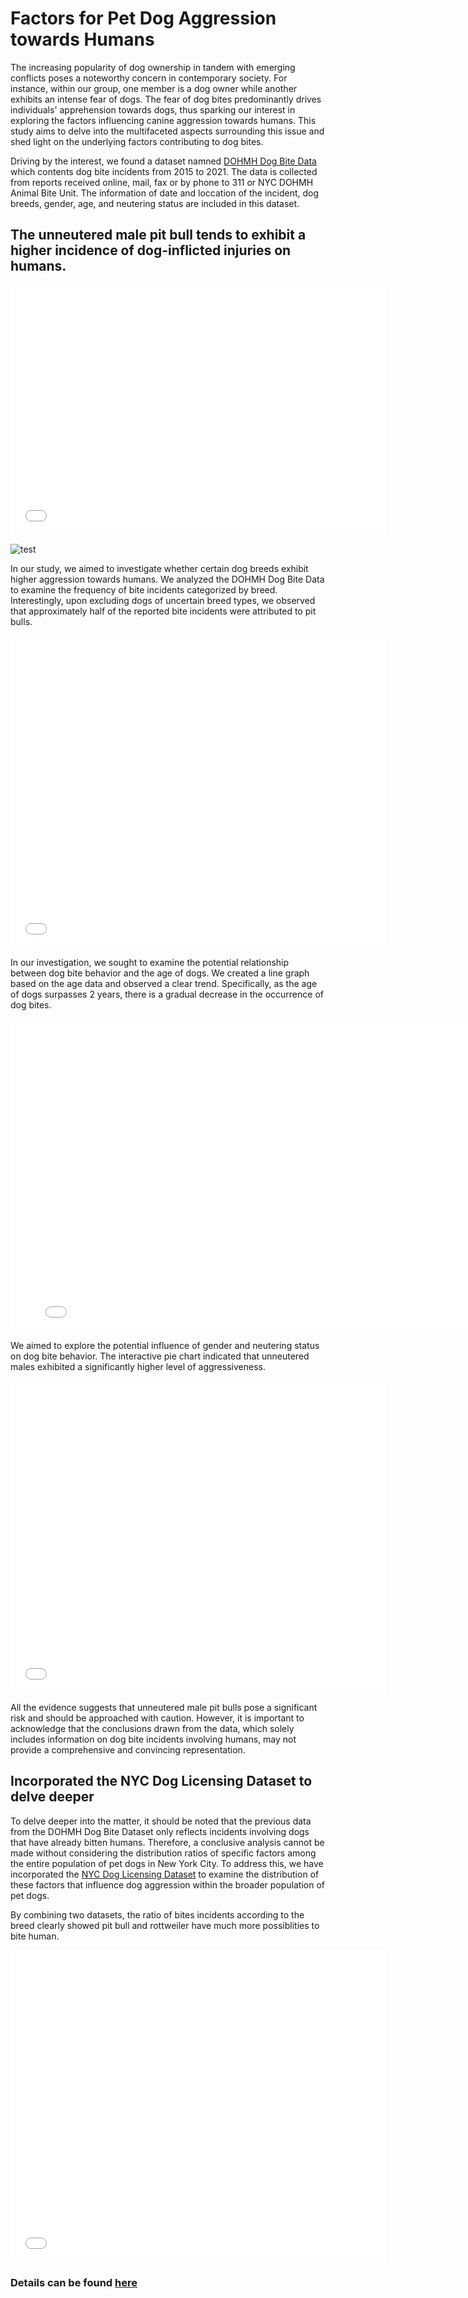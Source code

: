 # Factors for Pet Dog Aggression towards Humans

The increasing popularity of dog ownership in tandem with emerging conflicts poses a noteworthy concern in contemporary society. For instance, within our group, one member is a dog owner while another exhibits an intense fear of dogs. The fear of dog bites predominantly drives individuals' apprehension towards dogs, thus sparking our interest in exploring the factors influencing canine aggression towards humans. This study aims to delve into the multifaceted aspects surrounding this issue and shed light on the underlying factors contributing to dog bites.
 
Driving by the interest, we found a dataset namned [DOHMH Dog Bite Data](https://data.cityofnewyork.us/Health/DOHMH-Dog-Bite-Data)
which contents dog bite incidents from 2015 to 2021. The data is collected from reports received online, mail, fax or by phone to 311 or NYC DOHMH Animal Bite Unit. The information of date and loccation of the incident, dog breeds, gender, age, and neutering status are included in this dataset.

## The unneutered male pit bull tends to exhibit a higher incidence of dog-inflicted injuries on humans.

<iframe src="fig/pitbull.png"
    sandbox="allow-same-origin allow-scripts"
    width="600"
    height="400"
    scrolling="no"
    seamless="seamless"
    frameborder="0">
</iframe>

![test](https://github.com/hao83/02806.github.io/blob/main/fig/pitbull.png)

In our study, we aimed to investigate whether certain dog breeds exhibit higher aggression towards humans. We analyzed the DOHMH Dog Bite Data to examine the frequency of bite incidents categorized by breed. Interestingly, upon excluding dogs of uncertain breed types, we observed that approximately half of the reported bite incidents were attributed to pit bulls.

<iframe src="fig/breed_pie_chart.html"
    sandbox="allow-same-origin allow-scripts"
    width="600"
    height="500"
    scrolling="no"
    seamless="seamless"
    frameborder="0">
</iframe>

In our investigation, we sought to examine the potential relationship between dog bite behavior and the age of dogs. We created a line graph based on the age data and observed a clear trend. Specifically, as the age of dogs surpasses 2 years, there is a gradual decrease in the occurrence of dog bites.

<iframe src="fig/figure3.png"
    sandbox="allow-same-origin allow-scripts"
    width="800"
    height="500"
    scrolling="no"
    seamless="seamless"
    frameborder="0">
</iframe>

We aimed to explore the potential influence of gender and neutering status on dog bite behavior.
The interactive pie chart indicated that unneutered males exhibited a significantly higher level of aggressiveness.

<iframe src="fig/gender.html"
    sandbox="allow-same-origin allow-scripts"
    width="600"
    height="500"
    scrolling="no"
    seamless="seamless"
    frameborder="0">
</iframe>

All the evidence suggests that unneutered male pit bulls pose a significant risk and should be approached with caution. However, it is important to acknowledge that the conclusions drawn from the data, which solely includes information on dog bite incidents involving humans, may not provide a comprehensive and convincing representation.

## Incorporated the NYC Dog Licensing Dataset to delve deeper 

To delve deeper into the matter, it should be noted that the previous data from the DOHMH Dog Bite Dataset only reflects incidents involving dogs that have already bitten humans. 
Therefore, a conclusive analysis cannot be made without considering the distribution ratios of specific factors among the entire population of pet dogs in New York City.
To address this, we have incorporated the [NYC Dog Licensing Dataset](https://data.cityofnewyork.us/Health/NYC-Dog-Licensing-Dataset/nu7n-tubp) to examine the distribution of these factors that influence dog aggression within the broader population of pet dogs.

By combining two datasets, the ratio of bites incidents according to the breed clearly showed
pit bull and rottweiler have much more possiblities to bite human.

<iframe src="fig/ratio_breed.html"
    sandbox="allow-same-origin allow-scripts"
    width="600"
    height="500"
    scrolling="no"
    seamless="seamless"
    frameborder="0">
</iframe>

### Details can be found [here](https://nbviewer.org/github/hao83/02806.github.io/blob/main/social_data_final.ipynb)